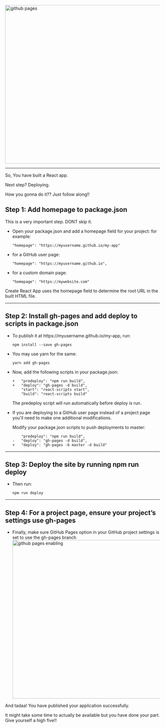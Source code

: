 

<img  width="800" height="516" alt="github pages" src="https://user-images.githubusercontent.com/30548190/88172166-29d3b380-cc3e-11ea-816f-73fbee51d467.jpeg">
<hr>

<p>So, You have built a React app. </p>
<p>Next step? Deploying. </p>
<p>How you gonna do it?? Just follow along!! </p>

## Step 1: Add homepage to package.json
This is a very important step. DONT skip it.
<ul>
<li> Open your package.json and add a homepage field for your project:
for example: </li>

```"homepage": "https://myusername.github.io/my-app"```

<li> for a GitHub user page:</li>

```"homepage": "https://myusername.github.io",```

<li> for a custom domain page:</li>

```"homepage": "https://mywebsite.com"```
</ul>

Create React App uses the homepage field to determine the root URL in the built HTML file.

<hr>


## Step 2: Install gh-pages and add deploy to scripts in package.json
<ul>
<li>To publish it at https://myusername.github.io/my-app, run:</li>

```npm install --save gh-pages```

<li>You may use yarn for the same:</li>

```yarn add gh-pages```

<li>Now, add the following scripts in your package.json:</li>

```"scripts": {
+   "predeploy": "npm run build",
+   "deploy": "gh-pages -d build",
    "start": "react-scripts start",
    "build": "react-scripts build"
   ```
    
The predeploy script will run automatically before deploy is run.

<li>If you are deploying to a GitHub user page instead of a project page you'll need to make one additional modifications.

Modify your package.json scripts to push deployments to master:</li>

```"scripts": {
    "predeploy": "npm run build",
-   "deploy": "gh-pages -d build",
+   "deploy": "gh-pages -b master -d build"
```
</ul>
<hr>


## Step 3: Deploy the site by running npm run deploy
<ul>
<li>Then run:</li>
  
```npm run deploy```

</ul>
<hr>


## Step 4: For a project page, ensure your project’s settings use gh-pages
<ul>
<li>Finally, make sure GitHub Pages option in your GitHub project settings is set to use the gh-pages branch</li>
<img align = 'center' width="516" alt="github pages enabling" src="https://user-images.githubusercontent.com/30548190/88172305-669faa80-cc3e-11ea-9608-f609fc467493.png">
  </ul>

And tadaa! You have published your application successfully. 
<p>It might take some time to actually be available but you have done your part. Give yourself a high five!!</p>
                                                    

